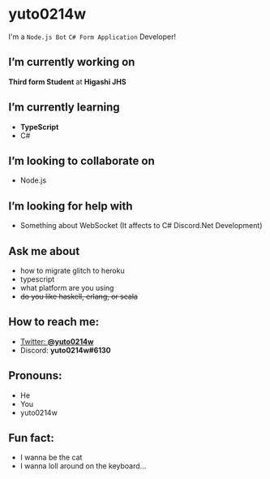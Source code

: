 # yuto0214w
I'm a `Node.js Bot` `C# Form Application` Developer!
## **I’m currently working on**
**Third form Student** at **Higashi JHS**
## **I’m currently learning**
- **TypeScript**
- C#
## **I’m looking to collaborate on**
- Node.js
## **I’m looking for help with**
- Something about WebSocket (It affects to C# Discord.Net Development)
## **Ask me about**
- how to migrate glitch to heroku
- typescript
- what platform are you using
- ~~do you like haskell, erlang, or scala~~
## **How to reach me:**
- [Twitter: **@yuto0214w**](https://twitter.com/yuto0214w)
- Discord: **yuto0214w#6130**
## **Pronouns:**
- He
- You
- yuto0214w
## **Fun fact:**
- I wanna be the cat
- I wanna loll around on the keyboard...
